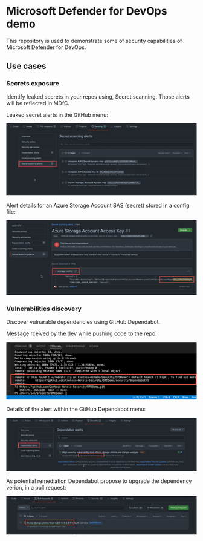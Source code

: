 # Microsoft Defender for DevOps demo

This repository is used to demonstrate some of security capabilities of Microsoft Defender for DevOps.

## Use cases

### Secrets exposure

Identify leaked secrets in your repos using, Secret scanning. Those alerts will be reflected in MDfC.

Leaked secret alerts in the GitHub menu:

![Secret alerts](media/leaked_secrets_menu.png)

Alert details for an Azure Storage Account SAS (secret) stored in a config file:

![Azure SAS](media/azure_sas.png)

### Vulnerabilities discovery

Discover vulnarable dependencies using GitHub Dependabot.

Message rceived by the dev while pushing code to the repo:

![VSCode vulnerability](media/vscode_vulnerability_msg.png)

Details of the alert within the GitHub Dependabot menu:

![Dependabot alert](media/dependabot_menu.png)

As potential remediation Dependabot propose to upgrade the dependency verion, in a pull request:

![Dependabot PR](media/dependabot_pr.png)

#
